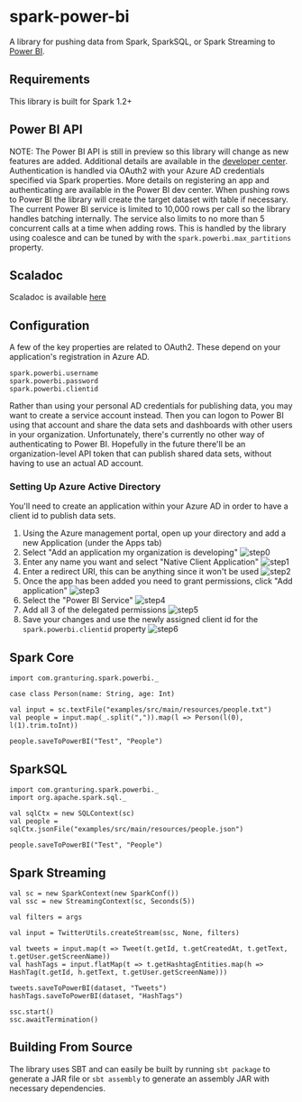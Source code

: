 # spark-power-bi
A library for pushing data from Spark, SparkSQL, or Spark Streaming to [Power BI](https://powerbi.com/).

## Requirements
This library is built for Spark 1.2+

## Power BI API
NOTE: The Power BI API is still in preview so this library will change as new features are added. Additional details are available in the [developer center](https://msdn.microsoft.com/en-us/library/dn877544.aspx). Authentication is handled via OAuth2 with your Azure AD credentials specified via Spark properties. More details on registering an app and authenticating are available in the Power BI dev center. When pushing rows to Power BI the library will create the target dataset with table if necessary. The current Power BI service is limited to 10,000 rows per call so the library handles batching internally. The service also limits to no more than 5 concurrent calls at a time when adding rows. This is handled by the library using coalesce and can be tuned by with the `spark.powerbi.max_partitions` property.

## Scaladoc
Scaladoc is available [here](http://granturing.github.io/spark-power-bi/docs)

## Configuration
A few of the key properties are related to OAuth2. These depend on your application's registration in Azure AD.
```
spark.powerbi.username
spark.powerbi.password
spark.powerbi.clientid
```

Rather than using your personal AD credentials for publishing data, you may want to create a service account instead. Then you can logon to Power BI using that account and share the data sets and dashboards with other users in your organization. Unfortunately, there's currently no other way of authenticating to Power BI. Hopefully in the future there'll be an organization-level API token that can publish shared data sets, without having to use an actual AD account.

### Setting Up Azure Active Directory
You'll need to create an application within your Azure AD in order to have a client id to publish data sets.

1. Using the Azure management portal, open up your directory and add a new Application (under the Apps tab)
2. Select "Add an application my organization is developing"
![step0](http://granturing.github.io/spark-power-bi/images/AD_Setup_0.png)
3. Enter any name you want and select "Native Client Application"
![step1](http://granturing.github.io/spark-power-bi/images/AD_Setup_1.png)
4. Enter a redirect URI, this can be anything since it won't be used
![step2](http://granturing.github.io/spark-power-bi/images/AD_Setup_2.png)
5. Once the app has been added you need to grant permissions, click "Add application"
![step3](http://granturing.github.io/spark-power-bi/images/AD_Setup_3.png)
6. Select the "Power BI Service"
![step4](http://granturing.github.io/spark-power-bi/images/AD_Setup_4.png)
7. Add all 3 of the delegated permissions
![step5](http://granturing.github.io/spark-power-bi/images/AD_Setup_5.png)
8. Save your changes and use the newly assigned client id for the `spark.powerbi.clientid` property
![step6](http://granturing.github.io/spark-power-bi/images/AD_Setup_6.png)

## Spark Core
```
import com.granturing.spark.powerbi._

case class Person(name: String, age: Int)

val input = sc.textFile("examples/src/main/resources/people.txt")
val people = input.map(_.split(",")).map(l => Person(l(0), l(1).trim.toInt))

people.saveToPowerBI("Test", "People")
```

## SparkSQL
```
import com.granturing.spark.powerbi._
import org.apache.spark.sql._

val sqlCtx = new SQLContext(sc)
val people = sqlCtx.jsonFile("examples/src/main/resources/people.json")

people.saveToPowerBI("Test", "People")
```

## Spark Streaming
```
val sc = new SparkContext(new SparkConf())
val ssc = new StreamingContext(sc, Seconds(5))

val filters = args

val input = TwitterUtils.createStream(ssc, None, filters)

val tweets = input.map(t => Tweet(t.getId, t.getCreatedAt, t.getText, t.getUser.getScreenName))
val hashTags = input.flatMap(t => t.getHashtagEntities.map(h => HashTag(t.getId, h.getText, t.getUser.getScreenName)))

tweets.saveToPowerBI(dataset, "Tweets")
hashTags.saveToPowerBI(dataset, "HashTags")

ssc.start()
ssc.awaitTermination()
```

## Building From Source
The library uses SBT and can easily be built by running ```sbt package``` to generate a JAR file or ```sbt assembly``` to generate an assembly JAR with necessary dependencies.
